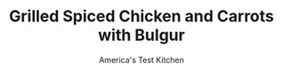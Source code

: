 ---
layout: ../../layouts/MarkdownPostLayout.astro
title: Grilled Spiced Chicken and Carrots with Bulgur
author: America's Test Kitchen
pubDate: 2023-03-15
description: "A drizzle of tahini dressing ties together grilled chicken and a light but flavorful bulgur salad with feta, pine nuts, and sweet grilled carrots."
image_url: https://res.cloudinary.com/hksqkdlah/image/upload/ar_1:1,c_fill,dpr_2.0,f_auto,fl_lossy.progressive.strip_profile,g_faces:auto,q_auto:low,w_344/SFS_GrilledSpicedChickenCarrotsBulgur_27_xhm5e7
tags: ["Main Courses","Vegetables","Grains","Chicken","Grilling & Barbecue"]
calories: 3418
protein: 57
carbohydrates: 49
fats: 48
fiber: 9
ingredients: ["1 pound, carrots, peeled and halved lengthwise","1¾ teaspoons plus pinch, table salt, divided, plus salt for cooking bulgur","½ cup, extra-virgin olive oil, divided","2 teaspoons, garam masala, divided","½ teaspoon, pepper, divided","4 (6- to 8-ounce), boneless, skinless chicken breasts, trimmed","3 tablespoons, lemon juice, divided","2 tablespoons, tahini","1¼ cups medium-grind, bulgur","3 ounces, feta cheese, crumbled (¾ cup)","¼ cup, pine nuts, toasted"]
serves: 4
time: "1¼ hours"
instructions: ["Toss carrots with ½ teaspoon salt in large bowl; cover; and microwave until barely pliable, 3 to 4 minutes, shaking bowl halfway through microwaving. Drain carrots and toss with 2 tablespoons oil, ½ teaspoon garam masala, and ¼ teaspoon pepper; set aside. Pat chicken dry and sprinkle with 1 teaspoon salt, remaining 1½ teaspoons garam masala, and remaining ¼ teaspoon pepper; set aside. Whisk 1 tablespoon lemon juice, tahini, 2 tablespoons oil, and pinch salt together in bowl; set aside.","Meanwhile, bring 2 quarts water to boil in large saucepan. Add bulgur and 1 teaspoon salt. Reduce heat to medium-low and simmer until tender, 5 to 8 minutes. Drain and transfer to bowl.","Grill chicken and carrots over hot fire until carrots are charred and chicken registers 160 degrees, 4 to 6 minutes per side. Transfer to plate and tent with foil. Slice carrots on bias ½ inch thick; add to bowl with bulgur; and toss with feta, pine nuts, remaining ¼ teaspoon salt, remaining ¼ cup oil, and remaining 2 tablespoons lemon juice. Slice chicken and serve with bulgur, drizzled with tahini sauce."]
nutrition: ["1330 mg Potassium, K","794 mg Phosphorus, P","243 mg Calcium, Ca","3 mg Iron, Fe","177 mg Magnesium, Mg","1021 mg Sodium, Na","4 mg Zinc, Zn","48 g Total lipid (fat)","23 mg Niacin","25 g Fatty acids, total monounsaturated","8 g Fatty acids, total polyunsaturated","11 mg Vitamin C, total ascorbic acid","169 mg Cholesterol","10 g Fatty acids, total saturated","9 g Fiber, total dietary","73 µg Folate, food","7 g Sugars, total","38 µg Vitamin K (phylloquinone)","277 g Water","49 g Carbohydrate, by difference","73 µg Folate, DFE","57 g Protein","6 mg Vitamin E (alpha-tocopherol)","2 mg Vitamin B-6","996 µg Vitamin A, RAE","854 kcal Energy","3418 calories"]
notes: "Trim off any very narrow tips from the carrots. Garnish with fresh mint, if desired."
---